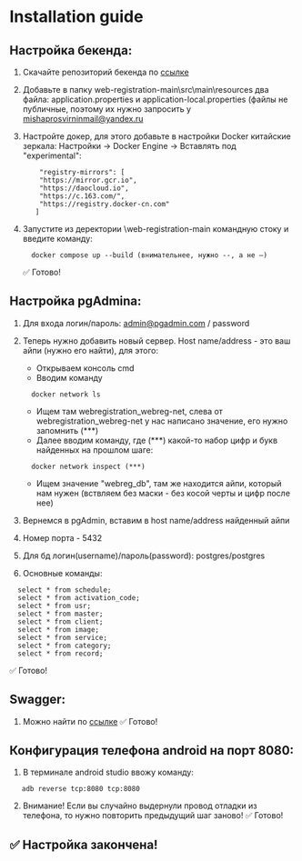 # Installation guide 

## Настройка бекенда:
  1. Скачайте репозиторий бекенда по [ссылке](https://github.com/ASUKA-LANGLEY-SOHRYU/web-registration/tree/main)
  2. Добавьте в папку web-registration-main\src\main\resources два файла: application.properties и application-local.properties (файлы не публичные, поэтому их нужно запросить у <mishaprosvirninmail@yandex.ru>
  3. Настройте докер, для этого добавьте в настройки Docker китайские зеркала: Настройки -> Docker Engine -> Вставлять под "experimental":
   
     ``` 
         "registry-mirrors": [
         "https://mirror.gcr.io",
         "https://daocloud.io",
         "https://c.163.com/",
         "https://registry.docker-cn.com"
        ]
     ```
   
  4. Запустите из деректории \web-registration-main командную стоку и введите команду:  
     ```
       docker compose up --build (внимательнее, нужно --, а не —)
     ```
     ✅ Готово!


 
## Настройка pgAdmina:
  1. Для входа логин/пароль: admin@pgadmin.com / password

  2. Теперь нужно добавить новый сервер. Host name/address - это ваш айпи (нужно его найти), для этого:
     - Открываем консоль cmd
     - Вводим команду 
     ```
       docker network ls
     ```
     - Ищем там webregistration_webreg-net, слева от webregistration_webreg-net у нас написано значение, его нужно запомнить (***)
     - Далее вводим команду, где (***) какой-то набор цифр и букв найденных на прошлом шаге: 
     ```
       docker network inspect (***)
     ```
     - Ищем значение "webreg_db", там же находится айпи, который нам нужен (вствляем без маски - без косой черты и цифр после нее)
  3. Вернемся в pgAdmin, вставим в host name/address найденный айпи
  4. Номер порта - 5432
  5. Для бд логин(username)/пароль(password): postgres/postgres
  6. Основные команды:
   ```
     select * from schedule;
     select * from activation_code;
     select * from usr;
     select * from master;
     select * from client;
     select * from image;
     select * from service;
     select * from category;
     select * from record;
   ```
  ✅ Готово!


 
## Swagger:
  1. Можно найти по [ссылке](http://localhost:8080/swagger-ui/index.html)
  ✅ Готово!

 

## Конфигурация телефона android на порт 8080:
  1. В терминале android studio ввожу команду:  
  ```
     adb reverse tcp:8080 tcp:8080
  ```
  2. Внимание! Если вы случайно выдернули провод отладки из телефона, то нужно повторить предыдущий шаг заново!
  ✅ Готово!



       

## ✅ Настройка закончена!
